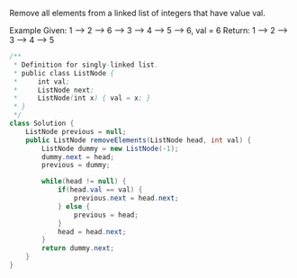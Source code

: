 Remove all elements from a linked list of integers that have value val.

Example
Given: 1 --> 2 --> 6 --> 3 --> 4 --> 5 --> 6, val = 6
Return: 1 --> 2 --> 3 --> 4 --> 5

```java
/**
 * Definition for singly-linked list.
 * public class ListNode {
 *     int val;
 *     ListNode next;
 *     ListNode(int x) { val = x; }
 * }
 */
class Solution {
    ListNode previous = null;
    public ListNode removeElements(ListNode head, int val) {
        ListNode dummy = new ListNode(-1);
        dummy.next = head;
        previous = dummy;

        while(head != null) {
            if(head.val == val) {
                previous.next = head.next;
            } else {
                previous = head;
            }
            head = head.next;
        }
        return dummy.next;
    }
}
```
